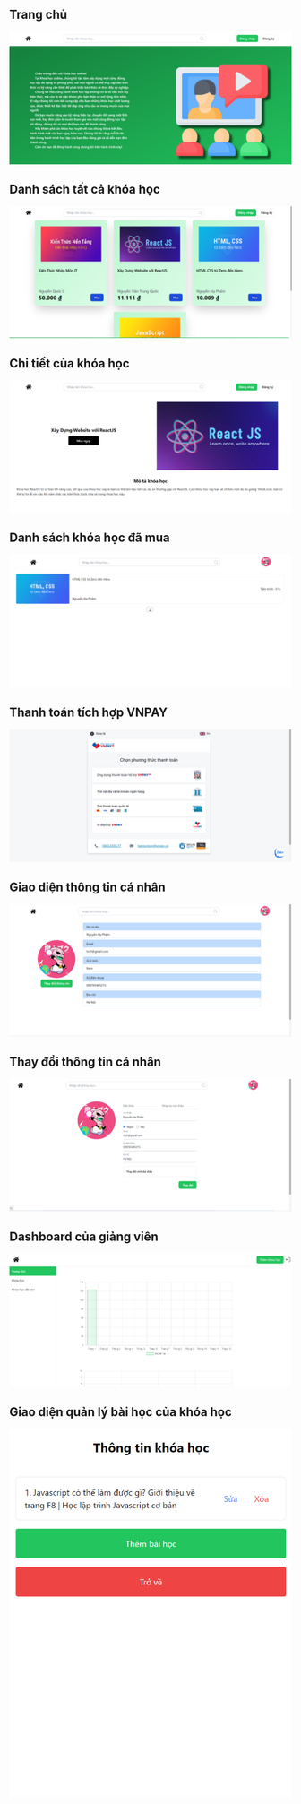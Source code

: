 ## Trang chủ
<img src="./src/assets/img/Home.png">

## Danh sách tất cả khóa học
<img src="./src/assets/img/ListCourse.png">

## Chi tiết của khóa học
<img src="./src/assets/img/DetailCourse.png">

## Danh sách khóa học đã mua
<img src="./src/assets/img/MyCourse.png">

## Thanh toán tích hợp VNPAY
<img src="./src/assets/img/PaymentVnpay.png">

## Giao diện thông tin cá nhân
<img src="./src/assets/img/Profile.png">

## Thay đổi thông tin cá nhân
<img src="./src/assets/img/EditProfile.png">

## Dashboard của giảng viên
<img src="./src/assets/img/DashboardTeacher.png">


## Giao diện quản lý bài học của khóa học
<img src="./src/assets/img/Lesson.png">

